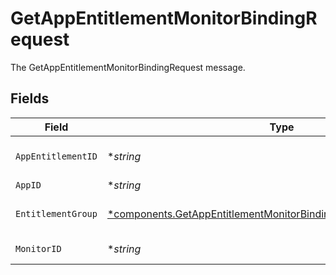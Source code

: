 # GetAppEntitlementMonitorBindingRequest

The GetAppEntitlementMonitorBindingRequest message.


## Fields

| Field                                                                                                                                                   | Type                                                                                                                                                    | Required                                                                                                                                                | Description                                                                                                                                             |
| ------------------------------------------------------------------------------------------------------------------------------------------------------- | ------------------------------------------------------------------------------------------------------------------------------------------------------- | ------------------------------------------------------------------------------------------------------------------------------------------------------- | ------------------------------------------------------------------------------------------------------------------------------------------------------- |
| `AppEntitlementID`                                                                                                                                      | **string*                                                                                                                                               | :heavy_minus_sign:                                                                                                                                      | The appEntitlementId field.                                                                                                                             |
| `AppID`                                                                                                                                                 | **string*                                                                                                                                               | :heavy_minus_sign:                                                                                                                                      | The appId field.                                                                                                                                        |
| `EntitlementGroup`                                                                                                                                      | [*components.GetAppEntitlementMonitorBindingRequestEntitlementGroup](../../models/components/getappentitlementmonitorbindingrequestentitlementgroup.md) | :heavy_minus_sign:                                                                                                                                      | The entitlementGroup field.                                                                                                                             |
| `MonitorID`                                                                                                                                             | **string*                                                                                                                                               | :heavy_minus_sign:                                                                                                                                      | The monitorId field.                                                                                                                                    |